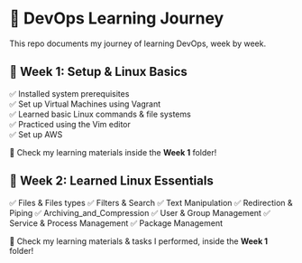 # 🚀 DevOps Learning Journey  

This repo documents my journey of learning DevOps, week by week.  

## 📅 Week 1: Setup & Linux Basics  
✅ Installed system prerequisites  
✅ Set up Virtual Machines using Vagrant  
✅ Learned basic Linux commands & file systems  
✅ Practiced using the Vim editor  
✅ Set up AWS  

📂 Check my learning materials inside the **Week 1** folder! 


## 📅 Week 2: Learned Linux Essentials  
✅ Files & Files types
✅ Filters & Search
✅ Text Manipulation
✅ Redirection & Piping
✅ Archiving_and_Compression
✅ User & Group Management 
✅ Service & Process Management
✅ Package Management

📂 Check my learning materials & tasks I performed, inside the **Week 1** folder! 
